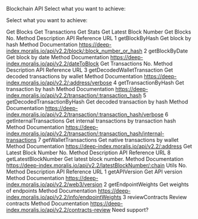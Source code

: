 Blockchain API
Select what you want to achieve:

Select what you want to achieve:

Get Blocks
Get Transactions
Get Stats
Get Latest Block Number
Get Blocks
No.	Method	Description	API Reference	URL
1	getBlockByHash	Get block by hash	Method Documentation	https://deep-index.moralis.io/api/v2.2/block/:block_number_or_hash
2	getBlockByDate	Get block by date	Method Documentation	https://deep-index.moralis.io/api/v2.2/dateToBlock
Get Transactions
No.	Method	Description	API Reference	URL
3	getDecodedWalletTransaction	Get decoded transactions by wallet	Method Documentation	https://deep-index.moralis.io/api/v2.2/:address/verbose
4	getTransactionByHash	Get transaction by hash	Method Documentation	https://deep-index.moralis.io/api/v2.2/transaction/:transaction_hash
5	getDecodedTransactionByHash	Get decoded transaction by hash	Method Documentation	https://deep-index.moralis.io/api/v2.2/transaction/:transaction_hash/verbose
6	getInternalTransactions	Get internal transactions by transaction hash	Method Documentation	https://deep-index.moralis.io/api/v2.2/transaction/:transaction_hash/internal-transactions
7	getWalletTransactions	Get native transactions by wallet	Method Documentation	https://deep-index.moralis.io/api/v2.2/:address
Get Latest Block Number
No.	Method	Description	API Reference	URL
8	getLatestBlockNumber	Get latest block number.	Method Documentation	https://deep-index.moralis.io/api/v2.2/latestBlockNumber/:chain
Utils
No.	Method	Description	API Reference	URL
1	getAPIVersion	Get API version	Method Documentation	https://deep-index.moralis.io/api/v2.2/web3/version
2	getEndpointWeights	Get weights of endpoints	Method Documentation	https://deep-index.moralis.io/api/v2.2/info/endpointWeights
3	reviewContracts	Review contracts	Method Documentation	https://deep-index.moralis.io/api/v2.2/contracts-review
Need support?